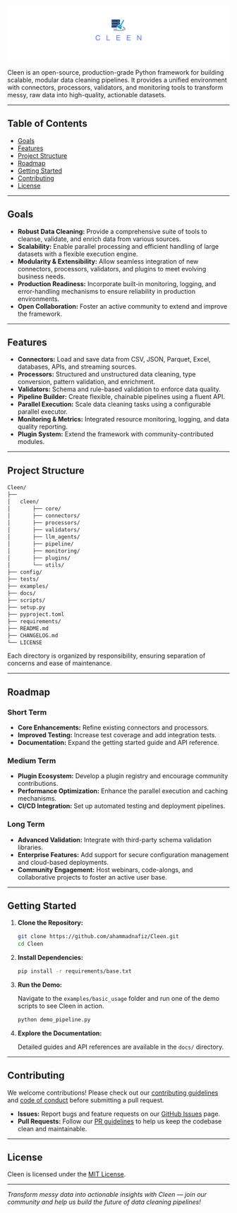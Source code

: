 ![Cleen Logo](Assets/cleen_banner.png)

Cleen is an open-source, production-grade Python framework for building scalable, modular data cleaning pipelines. It provides a unified environment with connectors, processors, validators, and monitoring tools to transform messy, raw data into high-quality, actionable datasets.

---

## Table of Contents

- [Goals](#goals)
- [Features](#features)
- [Project Structure](#project-structure)
- [Roadmap](#roadmap)
- [Getting Started](#getting-started)
- [Contributing](#contributing)
- [License](#license)

---

## Goals

- **Robust Data Cleaning:** Provide a comprehensive suite of tools to cleanse, validate, and enrich data from various sources.
- **Scalability:** Enable parallel processing and efficient handling of large datasets with a flexible execution engine.
- **Modularity & Extensibility:** Allow seamless integration of new connectors, processors, validators, and plugins to meet evolving business needs.
- **Production Readiness:** Incorporate built-in monitoring, logging, and error-handling mechanisms to ensure reliability in production environments.
- **Open Collaboration:** Foster an active community to extend and improve the framework.

---

## Features

- **Connectors:** Load and save data from CSV, JSON, Parquet, Excel, databases, APIs, and streaming sources.
- **Processors:** Structured and unstructured data cleaning, type conversion, pattern validation, and enrichment.
- **Validators:** Schema and rule-based validation to enforce data quality.
- **Pipeline Builder:** Create flexible, chainable pipelines using a fluent API.
- **Parallel Execution:** Scale data cleaning tasks using a configurable parallel executor.
- **Monitoring & Metrics:** Integrated resource monitoring, logging, and data quality reporting.
- **Plugin System:** Extend the framework with community-contributed modules.

---

## Project Structure

```plaintext
Cleen/
├── 
│   cleen/
│       ├── core/
│       ├── connectors/
│       ├── processors/
│       ├── validators/
│       ├── llm_agents/
│       ├── pipeline/
│       ├── monitoring/
│       ├── plugins/
│       └── utils/
├── config/
├── tests/
├── examples/
├── docs/
├── scripts/
├── setup.py
├── pyproject.toml
├── requirements/
├── README.md
├── CHANGELOG.md
└── LICENSE
```

Each directory is organized by responsibility, ensuring separation of concerns and ease of maintenance.

---

## Roadmap

### Short Term
- **Core Enhancements:** Refine existing connectors and processors.
- **Improved Testing:** Increase test coverage and add integration tests.
- **Documentation:** Expand the getting started guide and API reference.

### Medium Term
- **Plugin Ecosystem:** Develop a plugin registry and encourage community contributions.
- **Performance Optimization:** Enhance the parallel execution and caching mechanisms.
- **CI/CD Integration:** Set up automated testing and deployment pipelines.

### Long Term
- **Advanced Validation:** Integrate with third-party schema validation libraries.
- **Enterprise Features:** Add support for secure configuration management and cloud-based deployments.
- **Community Engagement:** Host webinars, code-alongs, and collaborative projects to foster an active user base.

---

## Getting Started

1. **Clone the Repository:**

   ```bash
   git clone https://github.com/ahammadnafiz/Cleen.git
   cd Cleen
   ```

2. **Install Dependencies:**

   ```bash
   pip install -r requirements/base.txt
   ```

3. **Run the Demo:**

   Navigate to the `examples/basic_usage` folder and run one of the demo scripts to see Cleen in action.

   ```bash
   python demo_pipeline.py
   ```

4. **Explore the Documentation:**

   Detailed guides and API references are available in the `docs/` directory.

---

## Contributing

We welcome contributions! Please check out our [contributing guidelines](docs/contributing.md) and [code of conduct](docs/CODE_OF_CONDUCT.md) before submitting a pull request.

- **Issues:** Report bugs and feature requests on our [GitHub Issues](https://github.com/ahammadnafiz/Cleen/issues) page.
- **Pull Requests:** Follow our [PR guidelines](docs/CONTRIBUTING.md) to help us keep the codebase clean and maintainable.

---

## License

Cleen is licensed under the [MIT License](https://github.com/ahammadnafiz/Cleen/blob/main/LICENSE).

---

*Transform messy data into actionable insights with Cleen — join our community and help us build the future of data cleaning pipelines!*
